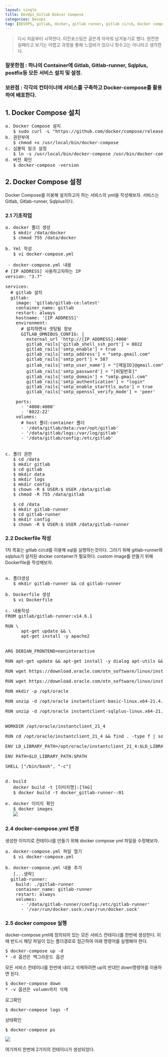 ```yaml
---
layout: single
title: DevOps_Gitlab Dokcer Compose
categories: Devops
tag: [DEVOPS, gitlab, docker, gitlab runner, gitlab ci/cd, docker compose]
---
```


> 다시 처음부터 시작한다. 이전포스팅은 글쓴게 아까워 남겨놓기로 했다. 완전한 실패라고 보기는 어렵고 과정을 통해 느낌바가 있으니
> 헛수고는 아니라고 생각한다.

### 잘못한점 : 하나의 Container에 Gitlab, Gitlab-runner, Sqlplus, postfix등 모든 서비스 설치 및 설정. 
### 보완점 : 각각의 컨터이너에 서비스를 구축하고 Docker-compose를 활용하여 배포한다.


## 1. Docker Compose 설치
<pre>
a. Docker Compose 설치
   $ sudo curl -L "https://github.com/docker/compose/releases/download/1.24.1/docker-compose-$ (uname -s)-$ (uname -m)" -o /usr/local/bin/docker-compose
b. 권한부여
   $ chmod +x /usr/local/bin/docker-compose
c. 심볼릭 링크 설정
   $ ln -s /usr/local/bin/docker-compose /usr/bin/docker-compose
d. 버전 확인
   $ docker-compose -version 
</pre>


## 2. Docker Compose 설정
Docker Compose를 이용해 설치하고자 하는 서비스의 yml을 작성해보자.
서비스는 Gitlab, Gitlab-runner, Sqlplus이다.  

### 2.1 기초작업
<pre>
a. docker 폴더 생성
   $ mkdir /data/docker
   $ chmod 755 /data/docker

b. Yml 작성
   $ vi docker-compose.yml

 - docker-compose.yml 내용
# [IP ADDRESS] 사용하고자하는 IP
version: "3.7"
    
services:
  # gitlab 설치
  gitlab:
    image: 'gitlab/gitlab-ce:latest'
    container_name: gitlab
    restart: always
    hostname: '[IP ADDRESS]'
    environment:
      # 설치하면서 셋팅될 정보
      GITLAB_OMNIBUS_CONFIG: |
        external_url 'http://[IP ADDRESS]:4000'
        gitlab_rails['gitlab_shell_ssh_port'] = 8022
        gitlab_rails['smtp_enable'] = true
        gitlab_rails['smtp_address'] = "smtp.gmail.com"
        gitlab_rails['smtp_port'] = 587
        gitlab_rails['smtp_user_name'] = "[메일ID]@gmail.com"
        gitlab_rails['smtp_password'] = "[비밀번호]"
        gitlab_rails['smtp_domain'] = "smtp.gmail.com"
        gitlab_rails['smtp_authentication'] = "login"
        gitlab_rails['smtp_enable_starttls_auto'] = true
        gitlab_rails['smtp_openssl_verify_mode'] = 'peer'
        
    ports:
      - '4000:4000'
      - '8022:22'
    volumes:
      # host 폴더:container 폴더
      - '/data/gitlab/data:/var/opt/gitlab'
      - '/data/gitlab/logs:/var/log/gitlab'
      - '/data/gitlab/config:/etc/gitlab'


c. 폴더 권한
   $ cd /data
   $ mkdir gitlab
   $ cd gitlab
   $ mkdir data
   $ mkdir logs
   $ mkdir config
   $ chown -R $ USER:$ USER /data/gitlab
   $ chmod -R 755 /data/gitlab
   
   $ cd /data
   $ mkdir gitlab-runner
   $ cd gitlab-runner
   $ mkdir config
   $ chown -R $ USER:$ USER /data/gitlab-runner
</pre>


### 2.2 Dockerfile 작성
1차 목표는 gitlab ci/cd를 이용해 sql을 실행하는것이다. 그러기 위해
gitlab-runner와 sqlplus가 설치된 docker container가 필요하다. custom image를 만들기 위해 Dockerfile을 작성해보자.

<pre>

a. 폴더생성
   $ mkdir gitlab-runner && cd gitlab-runner

b. Dockerfile 생성
   $ vi Dockerfile

c. 내용작성
FROM gitlab/gitlab-runner:v14.6.1

RUN \
      apt-get update && \
      apt-get install -y apache2


ARG DEBIAN_FRONTEND=noninteractive

RUN apt-get update && apt-get install -y dialog apt-utils && apt-get install -y wget && apt-get install -y unzip && apt-get install libaio1 libaio-dev && apt install jsonnet

RUN wget https://download.oracle.com/otn_software/linux/instantclient/214000/instantclient-basic-linux.x64-21.4.0.0.0dbru.zip

RUN wget https://download.oracle.com/otn_software/linux/instantclient/214000/instantclient-sqlplus-linux.x64-21.4.0.0.0dbru.zip

RUN mkdir -p /opt/oracle

RUN unzip -d /opt/oracle instantclient-basic-linux.x64-21.4.0.0.0dbru.zip

RUN unzip -d /opt/oracle instantclient-sqlplus-linux.x64-21.4.0.0.0dbru.zip


WORKDIR /opt/oracle/instantclient_21_4

RUN cd /opt/oracle/instantclient_21_4 && find . -type f | sort

ENV LD_LIBRARY_PATH=/opt/oracle/instantclient_21_4:$LD_LIBRARY_PATH

ENV PATH=$LD_LIBRARY_PATH:$PATH

SHELL ["/bin/bash", "-c"]


d. build
   docker build -t [이미지명]:[TAG]
   $ docker build -t docker_gitlab-runner-:01

e. docker 이미지 확인
   $ docker images
   <img src="../images/img_30.png"/>
</pre>

### 2.4 docker-compose.yml 변경

생성한 이미지로 컨테이너를 만들기 위해 docker compose yml 파일을 수정해보자.

<pre>
a. docker-compose.yml 파일 열기
   $ vi docker-compose.yml

b. docker-compose.yml 내용 추가
   [...생략]
  gitlab-runner:
    build: ./gitlab-runner
    container_name: gitlab-runner
    restart: always
    volumes:
      - '/data/gitlab-runner/config:/etc/gitlab-runner'
      - '/var/run/docker.sock:/var/run/docker.sock'
</pre>

### 2.5 docker compose 실행
docker-compose.yml에 정의되어 있는 모든 서비스 컨테이너를 한번에 생성한다.
이때 반드시 해당 파일이 있는 폴더경로로 접근하여 아래 명령어를 실행해야 한다.
<pre>
$ docker-compose up -d
* -d 옵션은 백그라운드 옵션
</pre>
모든 서비스 컨테이너를 한번에 내리고 삭제하려면 up의 반대인 down명령어를 이용하면 된다.
<pre>
$ docker-compose down
* -v 옵션은 volumn까지 삭제
</pre>
로그확인
<pre>
$ docker-compose logs -f
</pre>
상태확인
<pre>
$ docker-compose ps
</pre>
<img src="../images/img_29.png"/>

여기까지 한번에 2가지의 컨테이너가 생성되었다.


[//]: # (아래 참조링크는 ubuntu 이미지를 만들었을때 내가 겪었던 멘붕을 잘 정리해주신분이 계셔서 남겨두었다.)

[//]: # (>참조 : https://www.popit.kr/%EA%B0%9C%EB%B0%9C%EC%9E%90%EA%B0%80-%EC%B2%98%EC%9D%8C-docker-%EC%A0%91%ED%95%A0%EB%95%8C-%EC%98%A4%EB%8A%94-%EB%A9%98%EB%B6%95-%EB%AA%87%EA%B0%80%EC%A7%80/)

[//]: # (FROM ubuntu:18.04)

[//]: # ()
[//]: # (RUN \\)

[//]: # (      apt-get update && \\)

[//]: # (      apt-get install -y apache2)

[//]: # ()
[//]: # (ARG DEBIAN_FRONTEND=noninteractive)

[//]: # (RUN apt-get update && apt-get install -y dialog apt-utils && apt-get install -y wget && apt-get install -y unzip && apt-get install libaio1 libaio-dev)

[//]: # (RUN wget https://download.oracle.com/otn_software/linux/instantclient/214000/instantclient-basic-linux.x64-21.4.0.0.0dbru.zip)

[//]: # (RUN wget https://download.oracle.com/otn_software/linux/instantclient/214000/instantclient-sqlplus-linux.x64-21.4.0.0.0dbru.zip)

[//]: # (RUN mkdir -p /opt/oracle)

[//]: # (RUN unzip -d /opt/oracle instantclient-basic-linux.x64-21.4.0.0.0dbru.zip)

[//]: # (RUN unzip -d /opt/oracle instantclient-sqlplus-linux.x64-21.4.0.0.0dbru.zip)

[//]: # ()
[//]: # (WORKDIR /opt/oracle/instantclient_21_4)

[//]: # (RUN cd /opt/oracle/instantclient_21_4 && find . -type f | sort)

[//]: # (ENV LD_LIBRARY_PATH=/opt/oracle/instantclient_21_4:$ LD_LIBRARY_PATH)

[//]: # (ENV PATH=$ LD_LIBRARY_PATH:$ PATH)

[//]: # ()
[//]: # (EXPOSE 80)

[//]: # (SHELL ["/bin/bash", "-c"])

[//]: # ()


[//]: # ()


[//]: # (</pre>)

